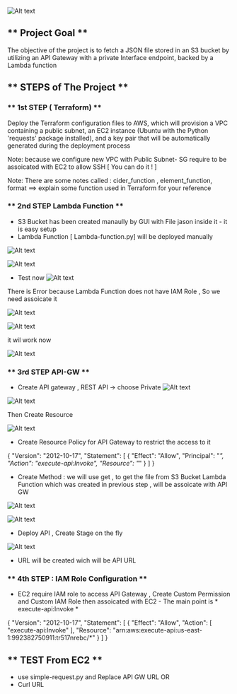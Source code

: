 ![Alt text](/pic/aws-apigateway-lambda-s3.gif)

## ** Project Goal ** ## 

The objective of the project is to fetch a JSON file stored in an S3 bucket by utilizing an API Gateway with a private Interface endpoint, backed by a Lambda function

## ** STEPS of The Project ** ## 


### ** 1st STEP ( Terraform) ** ###
Deploy the Terraform configuration files to AWS, which will provision a VPC containing a public subnet, an EC2 instance (Ubuntu with the Python 'requests' package installed), and a key pair that will be automatically generated during the deployment process

Note: because we configure new VPC with Public Subnet- SG require to be assoicated with EC2 to allow SSH  [ You can do it ! ]

Note: There are some notes called : cider_function , element_function, format  ==> explain some function used in Terraform for your reference  

### ** 2nd STEP  Lambda Function ** ###

- S3 Bucket has been created manaully by GUI with File jason inside it  - it is easy setup 
- Lambda Function  [ Lambda-function.py] will be deployed manually 

![Alt text](/pic/Lambda-Function-01.png)


![Alt text](/pic/Lambda-Function-02.png)

- Test now 
![Alt text](/pic/Lambda_Function_To_S3_Error.png) 

There is Error because Lambda Function does not have IAM Role , So we need assoicate it 

![Alt text](/pic/Lambda_Function_IAM_ROLE.png) 

![Alt text](/pic/Lambda_Function_IAM_ROLE_Assoicate.png) 

it wil work now 

![Alt text](/pic/Lambda_Fuction_with_IAM_Role.png)



### ** 3rd   STEP  API-GW  ** ###
- Create API gateway , REST API -> choose Private 
![Alt text](/pic/API-GW-1.png) 

![Alt text](/pic/API-GW-Private.png) 

Then Create Resource 

![Alt text](/pic/API-GW-Resource-Creation.png)

- Create Resource Policy for API Gateway to restrict the access to it 


{
    "Version": "2012-10-17",
    "Statement": [
              {
            "Effect": "Allow",
            "Principal": "*",
            "Action": "execute-api:Invoke",
            "Resource": "*"
        }
    ]
}

- Create Method : we will use get , to get the file from S3 Bucket 
  Lambda Function which was created in previous step , will be assoicate with API GW

![Alt text](/pic/API-GW-Method.png)

![Alt text](/pic/API-GW-Lambda-Assoicatation.png) 

- Deploy API , Create Stage on the fly 

![Alt text](/pic/API-GW-Stage.png)

- URL will be created wich will be API URL 


### ** 4th STEP : IAM Role Configuration ** ###
-  EC2 require IAM role to access API Gateway , Create Custom Permission and Custom IAM Role then assoicated with EC2  - The main point is  * execute-api:Invoke *  

{
    "Version": "2012-10-17",
    "Statement": [
        {
            "Effect": "Allow",
            "Action": [
                "execute-api:Invoke"
            ],
            "Resource": "arn:aws:execute-api:us-east-1:992382750911:tr517nrebc/*"
        }
    ]
}

## ** TEST From EC2  ** ##  

- use simple-request.py and Replace API GW URL 
OR
- Curl URL 


